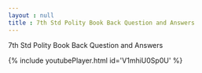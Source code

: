 ```yaml
---
layout : null
title : 7th Std Polity Book Back Question and Answers
---
```


7th Std Polity Book Back Question and Answers



{% include youtubePlayer.html id='V1mhiU0Sp0U' %}
